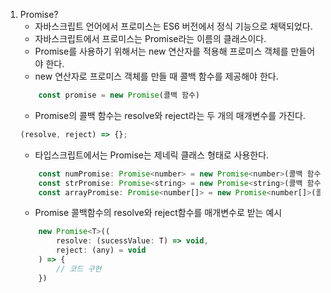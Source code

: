 1. Promise?
    - 자바스크립트 언어에서 프로미스는 ES6 버전에서 정식 기능으로 채택되었다.
    - 자바스크립트에서 프로미스는 Promise라는 이름의 클래스이다.
    - Promise를 사용하기 위해서는 new 연산자를 적용해 프로미스 객체를 만들어야 한다.
    - new 연산자로 프로미스 객체를 만들 때 콜백 함수를 제공해야 한다.
    ```javascript
        const promise = new Promise(콜백 함수)
    ```
    - Promise의 콜백 함수는 resolve와 reject라는 두 개의 매개변수를 가진다.
    ```javascript
    (resolve, reject) => {};
    ```
    - 타입스크립트에서는 Promise는 제네릭 클래스 형태로 사용한다.
    ```javascript
        const numPromise: Promise<number> = new Promise<number>(콜백 함수)
        const strPromise: Promise<string> = new Promise<string>(콜백 함수)
        const arrayPromise: Promise<number[]> = new Promise<number[]>(콜백 함수)
    ```
    - Promise 콜백함수의 resolve와 reject함수를 매개변수로 받는 예시
    ```javascript
        new Promise<T>((
            resolve: (sucessValue: T) => void,
            reject: (any) = void
        ) => {
            // 코드 구현
        })
    ```
